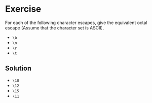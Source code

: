 # Exercise

For each of the following character escapes, give the equivalent octal escape
(Assume that the character set is ASCII).

- `\b`
- `\n`
- `\r`
- `\t`

## Solution

- `\10`
- `\12`
- `\15`
- `\11`
